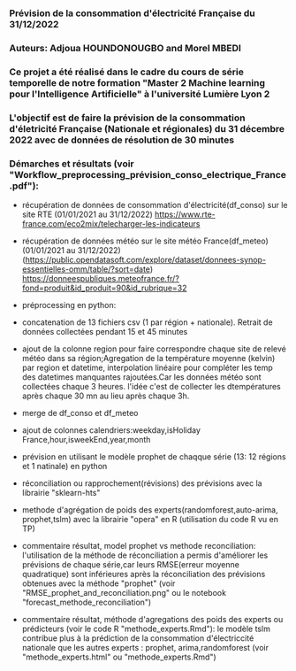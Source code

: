 ### Prévision de la consommation d'électricité Française du 31/12/2022

### Auteurs: Adjoua HOUNDONOUGBO and Morel MBEDI

### Ce projet  a été réalisé dans le cadre du cours de série temporelle  de notre formation "Master 2  Machine learning pour l'Intelligence Artificielle" à l'université Lumière Lyon 2


### L'objectif est de faire la prévision  de la consommation d'életricité Française (Nationale et régionales) du 31 décembre 2022 avec de données de résolution de 30 minutes

### Démarches et résultats (voir "Workflow_preprocessing_prévision_conso_electrique_France.pdf"):

- récupération de données  de consommation d'électricité(df_conso) sur le site RTE (01/01/2021 au 31/12/2022)
https://www.rte-france.com/eco2mix/telecharger-les-indicateurs
- récupération de données météo sur le site météo France(df_meteo) (01/01/2021 au 31/12/2022)
(https://public.opendatasoft.com/explore/dataset/donnees-synop-essentielles-omm/table/?sort=date) <br>
https://donneespubliques.meteofrance.fr/?fond=produit&id_produit=90&id_rubrique=32

- préprocessing en python:
- concatenation de 13 fichiers csv (1 par région + nationale). Retrait de données collectées pendant  15 et 45 minutes 
- ajout de la colonne region pour faire correspondre  chaque site de relevé météo dans sa région;Agregation de la température  moyenne (kelvin) par  region et datetime, interpolation linéaire pour compléter les temp des  datetimes manquantes rajoutées.Car les données météo sont collectées chaque 3 heures. l'idée c'est de collecter  les dtempératures après chaque 30 mn au lieu après chaque 3h.
- merge  de df_conso et df_meteo
- ajout de colonnes calendriers:weekday,isHoliday France,hour,isweekEnd,year,month
- prévision en utilisant le modèle prophet de chaqque série (13: 12 régions et 1 natinale) en python
- réconciliation ou rapprochement(révisions) des prévisions avec la librairie "sklearn-hts"
- methode d'agrégation de poids des experts(randomforest,auto-arima, prophet,tslm) avec la librairie "opera" en R (utilisation du code R vu en TP)

- commentaire résultat, model prophet vs  methode reconciliation:
l'utilisation de la méthode de réconciliation a permis d'améliorer les prévisions de chaque série,car leurs RMSE(erreur moyenne quadratique) sont inférieures après la réconciliation des prévisions obtenues avec la méthode "prophet" (voir  "RMSE_prophet_and_reconciliation.png" ou le notebook "forecast_methode_reconciliation")

- commentaire résultat, méthode d'agregations des poids des experts ou prédicteurs (voir le code R "methode_experts.Rmd"):
le modèle tslm contribue plus à la prédiction de la consommation d'électriccité nationale  que les autres experts : prophet, arima,randomforest (voir "methode_experts.html" ou "methode_experts.Rmd")
